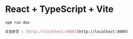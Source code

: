 # React + TypeScript + Vite

```bash
npm run dev

로컬환경 : [http://localhost:4000](http://localhost:4000) 